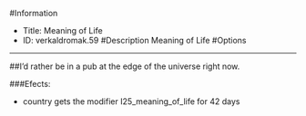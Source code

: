 #Information
 - Title: Meaning of Life
 - ID: verkaldromak.59
#Description
Meaning of Life
#Options

___
##I’d rather be in a pub at the edge of the universe right now.

###Efects:<ul><li>country gets the modifier I25_meaning_of_life for 42 days</li></ul>
